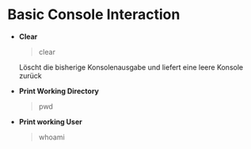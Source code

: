 # Basic Console Interaction


* **Clear**
  > clear

  Löscht die bisherige Konsolenausgabe und liefert eine leere Konsole zurück

* **Print Working Directory**
  > pwd

* **Print working User**
  > whoami